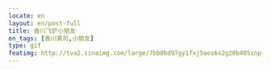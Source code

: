 ```yaml
---
locate: en
layout: en/post-full
title: 香川飞铲小朋友
en_tags: [香川真司,小朋友]
type: gif
featimg: http://tva2.sinaimg.com/large/7bb8bd97gy1fxj5aos6s2g20b405inpf.gif
---
```

